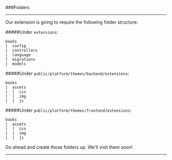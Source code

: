 ###Folders

----------

Our extension is going to require the following folder structure:

#####Under `extensions`:

	books
	|  config
	|  controllers
	|  language
	|  migrations
	|  models


#####Under `public/platform/themes/backend/extensions`:

	books
	|  assets
	|  |  css
	|  |  img
	|  |  js

#####Under `public/platform/themes/frontend/extensions`:

	books
	|  assets
	|  |  css
	|  |  img
	|  |  js	

Go ahead and create those folders up. We'll visit them soon!

----------
